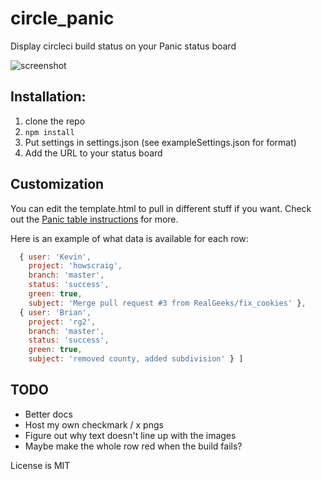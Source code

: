 circle_panic
============

Display circleci build status on your Panic status board

![screenshot](http://i.imgur.com/tpwXTDF.png)

## Installation:

1. clone the repo
2. `npm install`
3. Put settings in settings.json (see exampleSettings.json for format)
4. Add the URL to your status board

## Customization

You can edit the template.html to pull in different stuff if you want.  Check out the [Panic table instructions](https://panic.com/statusboard/docs/table_tutorial.pdf) for more.

Here is an example of what data is available for each row:

```javascript
  { user: 'Kevin',
    project: 'howscraig',
    branch: 'master',
    status: 'success',
    green: true,
    subject: 'Merge pull request #3 from RealGeeks/fix_cookies' },
  { user: 'Brian',
    project: 'rg2',
    branch: 'master',
    status: 'success',
    green: true,
    subject: 'removed county, added subdivision' } ]
```

## TODO

* Better docs
* Host my own checkmark / x pngs
* Figure out why text doesn't line up with the images
* Maybe make the whole row red when the build fails?

License is MIT
